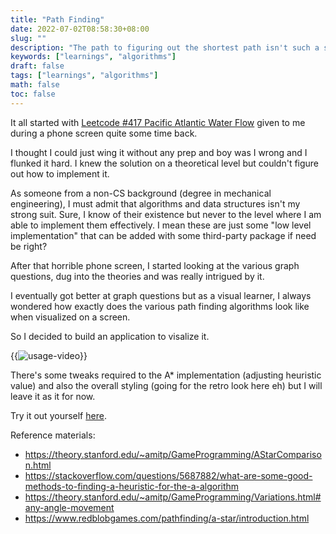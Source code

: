 ```yaml
---
title: "Path Finding"
date: 2022-07-02T08:58:30+08:00
slug: ""
description: "The path to figuring out the shortest path isn't such a short one."
keywords: ["learnings", "algorithms"]
draft: false
tags: ["learnings", "algorithms"]
math: false
toc: false
---
```


It all started with [Leetcode #417 Pacific Atlantic Water Flow](https://leetcode.com/problems/pacific-atlantic-water-flow/) given to me during a phone screen quite some time back.

I thought I could just wing it without any prep and boy was I wrong and I flunked it hard. I knew the solution on a theoretical level but couldn't figure out how to implement it.

As someone from a non-CS background (degree in mechanical engineering), I must admit that algorithms and data structures isn't my strong suit. Sure, I know of their existence but never to the level where I am able to implement them effectively. I mean these are just some "low level implementation" that can be added with some third-party package if need be right?

After that horrible phone screen, I started looking at the various graph questions, dug into the theories and was really intrigued by it.

I eventually got better at graph questions but as a visual learner, I always wondered how exactly does the various path finding algorithms look like when visualized on a screen. 

So I decided to build an application to visalize it.

{{<image src="./path-finding.webp" alt="usage-video" position="center" >}}

There's some tweaks required to the A* implementation (adjusting heuristic value) and also the overall styling (going for the retro look here eh) but I will leave it as it for now.

Try it out yourself [here](https://path-finding.jaanhio.me/).

Reference materials:
- https://theory.stanford.edu/~amitp/GameProgramming/AStarComparison.html
- https://stackoverflow.com/questions/5687882/what-are-some-good-methods-to-finding-a-heuristic-for-the-a-algorithm
- https://theory.stanford.edu/~amitp/GameProgramming/Variations.html#any-angle-movement
- https://www.redblobgames.com/pathfinding/a-star/introduction.html